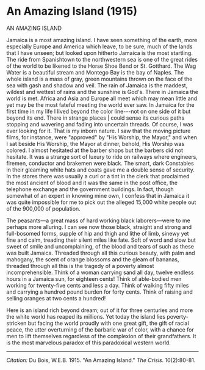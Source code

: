 <!--
title:   An Amazing Island
author:  Du Bois, W.E.B.
journal: The Crisis
year:    1915
volume:  10
issue:   2
pages:   80-81
-->
# An Amazing Island (1915)

AN AMAZING ISLAND

Jamaica is a most amazing island. I have seen something of the earth, more especially Europe and America which leave, to be sure, much of the lands that I have unseen; but looked upon hitherto Jamaica is the most startling. The ride from Spanishtown to the northwestern sea is one of the great rides of the world to be likened to the Horse Shoe Bend or St. Gotthard. The Wag Water is a beautiful stream and Montego Bay is the bay of Naples. The whole island is a mass of gray, green mountains thrown on the face of the sea with gash and shadow and veil. The rain of Jamaica is the maddest, wildest and wettest of rains and the sunshine is God's. There in Jamaica the world is met. Africa and Asia and Europe all meet which may mean little and yet may be the most fateful meeting the world ever saw. In Jamaica for the first time in my life I lived beyond the color line---not on one side of it but beyond its end. There in strange places | could sense its curious paths stopping and wavering and fading into uncertain threads. Of course, I was ever looking for it. That is my inborn nature. I saw that the moving picture films, for instance, were "approved" by "His Worship, the Mayor," and when I sat beside His Worship, the Mayor at dinner, behold, His Worship was colored. I almost hesitated at the barber shops but the barbers did not hesitate. It was a strange sort of luxury to ride on railways where engineers, firemen, conductor and brakemen were black. The smart, dark Constables in their gleaming 
white hats and coats gave me a double sense of security. In the stores there was usually a curl or a tint in the clerk that proclaimed the most ancient of blood and it was the same in the post office, the telephone exchange and the government buildings. In fact, though somewhat of an expert in knowing mine own, I confess that in Jamaica it was quite impossible for me to pick out the alleged 15,000 white people out of the 900,000 of population. 

The peasants—a great mass of hard working black laborers—were to me perhaps more alluring. I can see now those black, straight and strong and full-bosomed forms, supple of hip and thigh and lithe of limb, sinewy yet fine and calm, treading their silent miles like fate. Soft of word and slow but sweet of smile and uncomplaining, of the blood and tears of such as these was built Jamaica. Threaded through all this curious beauty, with palm and mahogany, the scent of orange blossoms and the gleam of bananas, threaded through all this is the tragedy of a poverty almost incomprehensible. Think of a woman carrying sand all day, twelve endless hours in a Jamaica sun, for eighteen cents! Think of able-bodied men working for twenty-five cents and less a day. Think of walking fifty miles and carrying a hundred pound burden for forty cents. Think of raising and selling oranges at two cents a hundred! 

Here is an island rich beyond dream; out of it for three centuries and more the white world has reaped its millions. Yet today the island lies poverty-stricken but facing the world proudly with one great gift, the gift of racial peace, the utter overturning of the barbaric war of color, with a chance for men to lift themselves regardless of the complexion of their grandfathers. It is the most marvelous paradox of this paradoxical western world. 

______
*Citation:* Du Bois, W.E.B. 1915. "An Amazing Island." *The Crisis*. 10(2):80-81.
